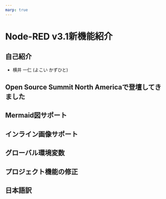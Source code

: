 ```yaml
---
marp: true
---
```

# Node-RED v3.1新機能紹介

## 自己紹介
- 横井 一仁 (よこい かずひと)

## Open Source Summit North Americaで登壇してきました

## Mermaid図サポート

## インライン画像サポート

## グローバル環境変数

## プロジェクト機能の修正

## 日本語訳
